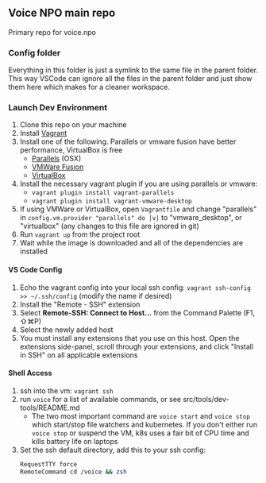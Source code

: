 ## Voice NPO main repo

Primary repo for voice.npo

### Config folder

Everything in this folder is just a symlink to the same file in the parent folder. This way VSCode can ignore all the files in the parent folder and just show them here which makes for a cleaner workspace.

### Launch Dev Environment

1. Clone this repo on your machine
1. Install [Vagrant](https://www.vagrantup.com/downloads)
1. Install one of the following. Parallels or vmware fusion have better performance, VirtualBox is free
   - [Parallels](https://www.parallels.com/) (OSX)
   - [VMWare Fusion](https://www.vmware.com/products/fusion.html)
   - [VirtualBox](https://www.virtualbox.org/)
1. Install the necessary vagrant plugin if you are using parallels or vmware:
   - `vagrant plugin install vagrant-parallels`
   - `vagrant plugin install vagrant-vmware-desktop`
1. If using VMWare or VirtualBox, open `Vagrantfile` and change "parallels" in `config.vm.provider "parallels" do |v|` to "vmware_desktop", or "virtualbox" (any changes to this file are ignored in git)
1. Run `vagrant up` from the project root
1. Wait while the image is downloaded and all of the dependencies are installed

#### VS Code Config

1.  Echo the vagrant config into your local ssh config: `vagrant ssh-config >> ~/.ssh/config` (modify the name if desired)
1.  Install the "Remote - SSH" extension
1.  Select **Remote-SSH: Connect to Host...** from the Command Palette (F1, ⇧⌘P)
1.  Select the newly added host
1.  You must install any extensions that you use on this host. Open the extensions side-panel, scroll through your extensions, and click "Install in SSH" on all applicable extensions

#### Shell Access

1.  ssh into the vm: `vagrant ssh`
1.  run `voice` for a list of available commands, or see src/tools/dev-tools/README.md
    - The two most important command are `voice start` and `voice stop` which start/stop file watchers and kubernetes. If you don't either run `voice stop` or suspend the VM, k8s uses a fair bit of CPU time and kills battery life on laptops
1.  Set the ssh default directory, add this to your ssh config:
    ```sh
    RequestTTY force
    RemoteCommand cd /voice && zsh
    ```
